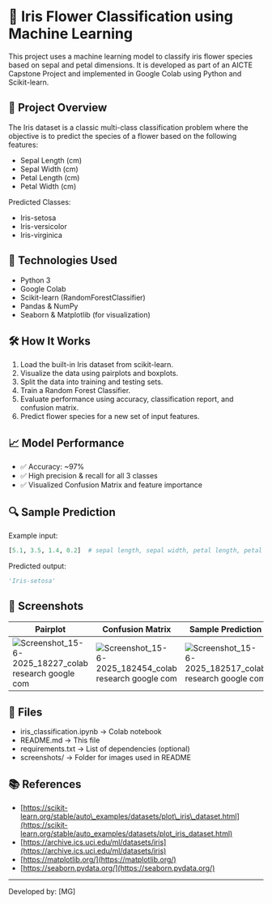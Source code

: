 
# 🌸 Iris Flower Classification using Machine Learning

This project uses a machine learning model to classify iris flower species based on sepal and petal dimensions. It is developed as part of an AICTE Capstone Project and implemented in Google Colab using Python and Scikit-learn.

## 📌 Project Overview

The Iris dataset is a classic multi-class classification problem where the objective is to predict the species of a flower based on the following features:

- Sepal Length (cm)
- Sepal Width (cm)
- Petal Length (cm)
- Petal Width (cm)

Predicted Classes:

- Iris-setosa
- Iris-versicolor
- Iris-virginica

## 🧪 Technologies Used

- Python 3
- Google Colab
- Scikit-learn (RandomForestClassifier)
- Pandas & NumPy
- Seaborn & Matplotlib (for visualization)

## 🛠️ How It Works

1. Load the built-in Iris dataset from scikit-learn.
2. Visualize the data using pairplots and boxplots.
3. Split the data into training and testing sets.
4. Train a Random Forest Classifier.
5. Evaluate performance using accuracy, classification report, and confusion matrix.
6. Predict flower species for a new set of input features.

## 📈 Model Performance

- ✅ Accuracy: ~97%
- ✅ High precision & recall for all 3 classes
- ✅ Visualized Confusion Matrix and feature importance

## 🔍 Sample Prediction

Example input:

```python
[5.1, 3.5, 1.4, 0.2]  # sepal length, sepal width, petal length, petal width
````

Predicted output:

```python
'Iris-setosa'
```

## 📸 Screenshots

| Pairplot                              | Confusion Matrix                                  | Sample Prediction                             |
| ------------------------------------- | ------------------------------------------------- | --------------------------------------------- |
| ![Screenshot_15-6-2025_18227_colab research google com](https://github.com/user-attachments/assets/674e9ff1-cc91-4e9e-9a4d-8862e6c6823e)| ![Screenshot_15-6-2025_182454_colab research google com](https://github.com/user-attachments/assets/b6613ca4-bb18-4203-a538-582dee80f771)| ![Screenshot_15-6-2025_182517_colab research google com](https://github.com/user-attachments/assets/ca9f30fa-8423-4278-ba7a-29c82f07582a)|

## 📁 Files

* iris\_classification.ipynb → Colab notebook
* README.md → This file
* requirements.txt → List of dependencies (optional)
* screenshots/ → Folder for images used in README

## 📚 References

* [https://scikit-learn.org/stable/auto\_examples/datasets/plot\_iris\_dataset.html](https://scikit-learn.org/stable/auto_examples/datasets/plot_iris_dataset.html)
* [https://archive.ics.uci.edu/ml/datasets/iris](https://archive.ics.uci.edu/ml/datasets/iris)
* [https://matplotlib.org/](https://matplotlib.org/)
* [https://seaborn.pydata.org/](https://seaborn.pydata.org/)

---

 Developed by: \[MG]


